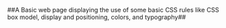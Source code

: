 ##A Basic web page displaying the use of some basic CSS rules like CSS box model, display and positioning, colors, and typography##

